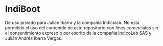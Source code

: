 # IndiBoot
De uso privado para Julian Ibarra y la compañía Indicolab.
No esta permitido el uso del contenido de este repositorio con fines comerciales sin el consentimiento expreso o por escrito de la compañia IndicoLab SAS y Julián Andrés Ibarra Vargas.
